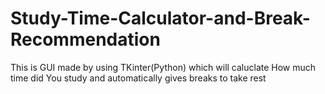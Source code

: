 # Study-Time-Calculator-and-Break-Recommendation
This is GUI made by using TKinter(Python) which will caluclate How much time did You study and automatically gives breaks to take rest
